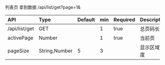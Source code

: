 列表页
拿到数据	/api/list/get?page=1&

API       | Type          | Default | min | Required | Description
:--------- | :------------ | :------ | :-- | :------- | :----------
/api/list/get | GET        |         | 1   | true     | 总页码长度
activePage | Number        |         | 1   | true     | 当前页
pageSize   | String,Number | 5       | 3   |          | 显示区域长度
